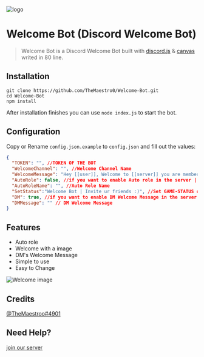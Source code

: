 ![logo](https://i.ibb.co/3vdMpT7/Endless-Constellation-svg.png)

# Welcome Bot (Discord Welcome Bot)
> Welcome Bot is a Discord Welcome Bot built with [discord.js](https://github.com/discordjs/discord.js) & [canvas](https://github.com/Automattic/node-canvas) writed in 80 line.

## Installation

```
git clone https://github.com/TheMaestro0/Welcome-Bot.git
cd Welcome-Bot
npm install
```

After installation finishes you can use `node index.js` to start the bot.

## Configuration

Copy or Rename `config.json.example` to `config.json` and fill out the values:

```json
{
  "TOKEN": "", //TOKEN OF THE BOT
  "WelcomeChannel": "", //Welcome Channel Name
  "WelcomeMessage": "Hey [[user]], Welcome to [[server]] you are member number: [[members]]", //WELCOME MESSAGE
  "AutoRole": false, //if you want to enable Auto role in the server | true/false
  "AutoRoleName": "", //Auto Role Name
  "SetStatus":"Welcome Bot | Invite ur friends :)", //Set GAME-STATUS of the bot
  "DM": true, //if you want to enable DM Welcome Message in the server | true/false
  "DMMessage": "" // DM Welcome Message
}
```

## Features
* Auto role
* Welcome with a image
* DM's Welcome Message
* Simple to use
* Easy to Change

![Welcome image](https://i.ibb.co/3cHTX2Y/Capture.png)


## Credits

[@TheMaestroo#4901](https://github.com/TheMaestro0)

## Need Help?

[join our server](https://discord.gg/hr7534X)
